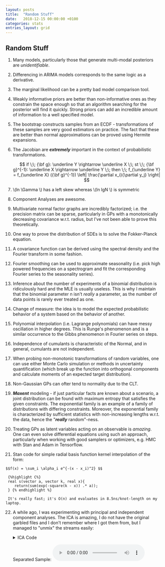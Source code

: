 ```yaml
---
layout: posts
title:  "Random Stuff"
date:   2018-12-15 00:00:00 +0100
categories: stats
entries_layout: grid
---
```


## Random Stuff

 1. Many models, particularly those that generate multi-modal posteriors are _unidentifiable_.

 2. Differencing in ARIMA models corresponds to the same logic as a derivative.

 3. The marginal likelihood can be a pretty bad model comparison tool.

 4. Weakly informative priors are better than non-informative ones as they constrain the space enough so that an algorithm searching for the posterior will find it quickly. Strong priors can add an incredible amount of information to a well specified model.

 5. The bootstrap constructs samples from an ECDF - transformations of these samples are very good estimators on practice. The fact that these are better than normal approximations can be proved using Hermite expansions.

 6. The Jacobian are ***extremely*** important in the context of probabilistic transformations.

	$$ if \;\; {\bf g}: \underline Y \rightarrow \underline X \;\; st \;\; {\bf g}^{-1}: \underline X \rightarrow \underline Y \;\; then \;\; f_{\underline Y} = f_{\underline X} ({\bf g}^{-1}) \left| \frac{\partial x_i}{\partial y_j} \right| $$

 7. \\(ln \Gamma \\) has a left skew whereas \\(ln lgN \\) is symmetric

 8. Component Analyses are awesome.

 9. Multivariate normal factor graphs are incredibly factorized; i.e. the precision matrix can be sparse, particularly in GPs with a monotonically decreasing covariance w.r.t. radius, but I've not been able to prove this theoretically.

 10. One way to prove the distribution of SDEs is to solve the Fokker-Planck equation.

 11. A covariance function can be derived using the spectral density and the Fourier transform in some fashion.

 12. Fourier smoothing can be used to approximate seasonality (i.e. pick high powered frequencies on a spectrogram and fit the corresponding Fourier series to the seasonality series).

 13. Inference about the number of experiments of a binomial distribution is ridiculously hard and the MLE is usually useless. This is why I maintain that the binomial parameter n isn't _really_ a parameter, as the number of data points is rarely ever treated as one.

 14. Change of measure: the idea is to model the expected probabilistic behavior of a system based on the behavior of another.

 15. Polynomial interpolation (i.e. Lagrange polynomials) can have messy oscillation in higher degrees. This is Runge's phenomenon and is a similar occurrence to the Gibbs phenomenon in Fourier series on steps.

 16. Independence of cumulants is characteristic of the Normal, and in general, cumulants are not independent.

 17. When probing non-monotonic transformations of random variables, one can use either Monte Carlo simulation or methods in uncertainty quantification (which break up the function into orthogonal components and calculate moments of an expected target distribution).
 
 18. Non-Gaussian GPs can ofter tend to normality due to the CLT.

 19. _**Maxent**_ modeling - if just particular facts are known about a scenario, a joint distribution can be found with maximum entropy that satisfies the given constraints. The exponential family is an example of a family of distributions with differing constraints. Moreover, the exponential family is characterized by sufficient statistics with non-increasing lengths w.r.t. the data, hence the "_**really**_ random"-ness.

 20. Treating GPs as latent variables acting on an observable is _amazing_. One can even solve differential equations using such an approach, particularly when working with good samplers or optimizers, e.g. HMC with Stan and Adam in Tensorflow.
 
 21. Stan code for simple radial basis function kernel interpolation of the form:
 
	$$f(x) = \sum_i \alpha_i e^{-(x - x_i)^2} $$
 
	 {%highlight C%}
	 real s(vector a, vector k, real x){
		return(sum(exp(-square(k - x)) .* a));
	 } {% endhighlight %}
 
	 It's really fast; it's O(n) and evaluates in 8.5ns/knot-length on my laptop.

 22. A while ago, I was experimenting with principal and independent component analyses. The ICA is amazing, I do not have the original garbled files and I don't remember where I got them from, but I managed to "unmix" the streams easily:

	 <details>
	 <summary> ICA Code </summary>
 
	 {%highlight ruby%}
 
	 library(tuneR)
	 library(fastICA)
 
	 mix1 <- readWave("./mixedX.wav")
	 mix2 <- readWave("./mixedY.wav")
 
	 wave1 <- mix1@left
	 wave2 <- mix2@left
 
	 ica <- fastICA(data.frame(x = wave1, y = wave2), 2, method = "R", maxit = 250, tol = 1e-50, verbose = TRUE)
 
	 writeWave(Wave(ica$S[,1], samp.rate = 32000, bit = 16, pcm = TRUE), "./seperatedX.wav")
	 writeWave(Wave(ica$S[,2], samp.rate = 32000, bit = 16, pcm = TRUE), "./seperatedY.wav")
 
	 {% endhighlight %}
 
	 </details>

	 Separated Sample:
	 <audio controls>
	   <source src="/audio/sep.wav" type="audio/wav">
	   Browser cannot play audio.
	 </audio>
